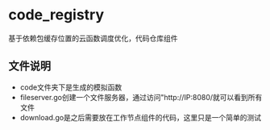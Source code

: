 # code_registry

基于依赖包缓存位置的云函数调度优化，代码仓库组件

## 文件说明
- code文件夹下是生成的模拟函数
- fileserver.go创建一个文件服务器，通过访问"http://IP:8080/就可以看到所有文件
- download.go是之后需要放在工作节点组件的代码，这里只是一个简单的测试